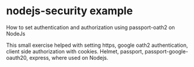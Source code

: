 # nodejs-security example
How to set authentication and authorization using passport-oath2 on NodeJs

This small exercise helped with setting https, google oath2 authentication, client side authorization with cookies. Helmet, passport, passport-google-oauth20, express, where used on Nodejs.
